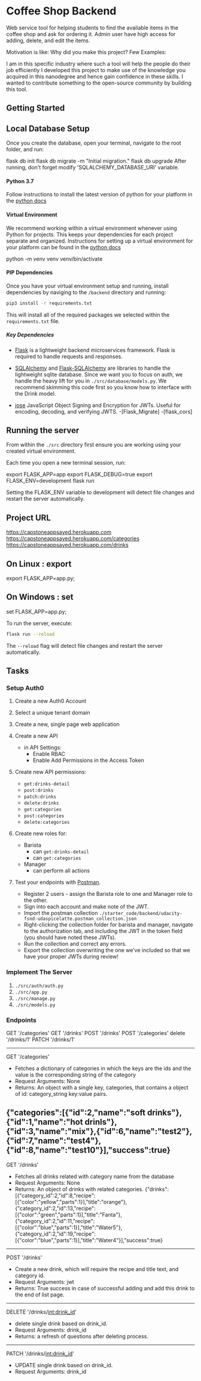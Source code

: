 # Coffee Shop Backend

Web service tool for helping students to find the available items in the coffee shop and ask for ordering it.
Admin user have high access for adding, delete, and edit the items.

Motivation is like: Why did you make this project?
Few Examples:

I am in this specific industry where such a tool will help the people do their job efficiently
I developed this project to make use of the knowledge you acquired in this nanodegree and hence gain confidence in these skills.
I wanted to contribute something to the open-source community by building this tool.

## Getting Started
## Local Database Setup
Once you create the database, open your terminal, navigate to the root folder, and run:

flask db init
flask db migrate -m "Initial migration."
flask db upgrade
After running, don't forget modify 'SQLALCHEMY_DATABASE_URI' variable.


#### Python 3.7

Follow instructions to install the latest version of python for your platform in the [python docs](https://docs.python.org/3/using/unix.html#getting-and-installing-the-latest-version-of-python)

#### Virtual Environment

We recommend working within a virtual environment whenever using Python for projects. This keeps your dependencies for each project separate and organized. Instructions for setting up a virtual environment for your platform can be found in the [python docs](https://packaging.python.org/guides/installing-using-pip-and-virtual-environments/)

python -m venv venv
venv/bin/activate


#### PIP Dependencies

Once you have your virtual environment setup and running, install dependencies by naviging to the `/backend` directory and running:

```bash
pip3 install -r requirements.txt
```

This will install all of the required packages we selected within the `requirements.txt` file.

##### Key Dependencies

- [Flask](http://flask.pocoo.org/) is a lightweight backend microservices framework. Flask is required to handle requests and responses.

- [SQLAlchemy](https://www.sqlalchemy.org/) and [Flask-SQLAlchemy](https://flask-sqlalchemy.palletsprojects.com/en/2.x/) are libraries to handle the lightweight sqlite database. Since we want you to focus on auth, we handle the heavy lift for you in `./src/database/models.py`. We recommend skimming this code first so you know how to interface with the Drink model.

- [jose](https://python-jose.readthedocs.io/en/latest/) JavaScript Object Signing and Encryption for JWTs. Useful for encoding, decoding, and verifying JWTS.
-[Flask_Migrate]
-[flask_cors]


## Running the server

From within the `./src` directory first ensure you are working using your created virtual environment.

Each time you open a new terminal session, run:

export FLASK_APP=app
export FLASK_DEBUG=true
export FLASK_ENV=development
flask run

Setting the FLASK_ENV variable to development will detect file changes and
restart the server automatically.


## Project URL
https://capstoneappsayed.herokuapp.com
https://capstoneappsayed.herokuapp.com/categories
https://capstoneappsayed.herokuapp.com/drinks

## On Linux : export
export FLASK_APP=app.py;

## On Windows : set
set FLASK_APP=app.py;

To run the server, execute:

```bash
flask run --reload
```

The `--reload` flag will detect file changes and restart the server automatically.

## Tasks

### Setup Auth0

1. Create a new Auth0 Account
2. Select a unique tenant domain
3. Create a new, single page web application
4. Create a new API
   - in API Settings:
     - Enable RBAC
     - Enable Add Permissions in the Access Token
5. Create new API permissions:
   - `get:drinks-detail`
   - `post:drinks`
   - `patch:drinks`
   - `delete:drinks`
   - `get:categories`
   - `post:categories`
   - `delete:categories`
6. Create new roles for:
   - Barista
     - can `get:drinks-detail`
     - can `get:categories`
   - Manager
     - can perform all actions
     
7. Test your endpoints with [Postman](https://getpostman.com).
   - Register 2 users - assign the Barista role to one and Manager role to the other.
   - Sign into each account and make note of the JWT.
   - Import the postman collection `./starter_code/backend/udacity-fsnd-udaspicelatte.postman_collection.json`
   - Right-clicking the collection folder for barista and manager, navigate to the authorization tab, and including the JWT in the token field (you should have noted these JWTs).
   - Run the collection and correct any errors.
   - Export the collection overwriting the one we've included so that we have your proper JWTs during review!

### Implement The Server

1. `./src/auth/auth.py`
2. `./src/app.py`
3. `./src/manage.py`
4. `./src/models.py`



### Endpoints

GET '/categories'
GET '/drinks'
POST '/drinks'
POST '/categories'
delete '/drinks/1'
PATCH '/drinks/1'

-----------------------------------
GET '/categories'
- Fetches a dictionary of categories in which the keys are the ids and the value is the corresponding string of the category
- Request Arguments: None
- Returns: An object with a single key, categories, that contains a object of id: category_string key:value pairs.

{"categories":[{"id":2,"name":"soft drinks"},{"id":1,"name":"hot drinls"},{"id":3,"name":"mix"},{"id":6,"name":"test2"},{"id":7,"name":"test4"},{"id":8,"name":"test10"}],"success":true}
-----------------------------------
GET '/drinks'
- Fetches all drinks related with category name from the database
- Request Arguments: None
- Returns: An object of drinks with related categories.
{"drinks":[{"category_id":2,"id":8,"recipe":[{"color":"yellow","parts":1}],"title":"orange"},{"category_id":2,"id":13,"recipe":[{"color":"green","parts":1}],"title":"Fanta"},{"category_id":2,"id":11,"recipe":[{"color":"blue","parts":1}],"title":"Water5"},{"category_id":2,"id":19,"recipe":[{"color":"blue","parts":1}],"title":"Water4"}],"success":true}
-----------------------------------

POST '/drinks'

- Create a new drink, which will require the recipe and title text, and category id.
- Request Arguments: jwt
- Returns: True success in case of successful adding and add this drink to the end of list page.

-----------------------------------

DELETE '/drinks/<int:drink_id>'

- delete single drink based on drink_id.
- Request Arguments: drink_id
- Returns: a refresh of questions after deleting process.


------------------------------------
PATCH '/drinks/<int:drink_id>'

- UPDATE single drink based on drink_id.
- Request Arguments: drink_id




